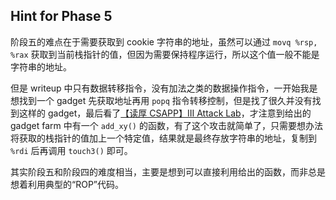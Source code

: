 ## Hint for Phase 5

阶段五的难点在于需要获取到 cookie 字符串的地址，虽然可以通过 `movq %rsp, %rax` 获取到当前栈指针的值，但因为需要保持程序运行，所以这个值一般不能是字符串的地址。

但是 writeup 中只有数据转移指令，没有加法之类的数据操作指令，一开始我是想找到一个 gadget 先获取地址再用 `popq` 指令转移控制，但是找了很久并没有找到这样的 gadget，最后看了[【读厚 CSAPP】III Attack Lab](https://wdxtub.com/csapp/thick-csapp-lab-3/2016/04/16/)，才注意到给出的 gadget farm 中有一个 `add_xy()` 的函数，有了这个攻击就简单了，只需要想办法将获取的栈指针的值加上一个特定值，结果就是最终存放字符串的地址，复制到 `%rdi` 后再调用 `touch3()` 即可。

其实阶段五和阶段四的难度相当，主要是想到可以直接利用给出的函数，而非总是想着利用典型的“ROP”代码。